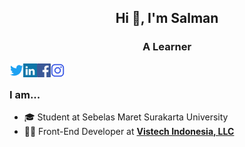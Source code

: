 <h2 align="center">Hi 👋, I'm Salman</h2>
<h3 align="center">A Learner</h3>

<a href="https://twitter.com/SalmanWiryansy2" target="blank"><img align="left" src="icons/twitter.svg" alt="salman-n" width="22px" /></a>
<a href="https://www.linkedin.com/in/salmanwiryansyah/" target="blank"><img align="left" src="icons/linkedin.svg" alt="salman-n" width="22px" /></a>
  <a href="https://t.me/nrusetski">
</a>
<a href="https://www.facebook.com/mansal.mansal.39" target="blank"><img align="left" src="icons/facebook.svg" alt="salman-n" width="22px" /></a>
<a href="https://www.instagram.com/man_fwezzt/" target="blank"><img align="left" src="icons/instagram.svg" alt="salman-n" width="22px" /></a>
<br />
### I am...
* 🎓 Student at Sebelas Maret Surakarta University
* 👨‍💻 Front-End Developer at **[Vistech Indonesia, LLC](https://vistechindonesia.com/)**
